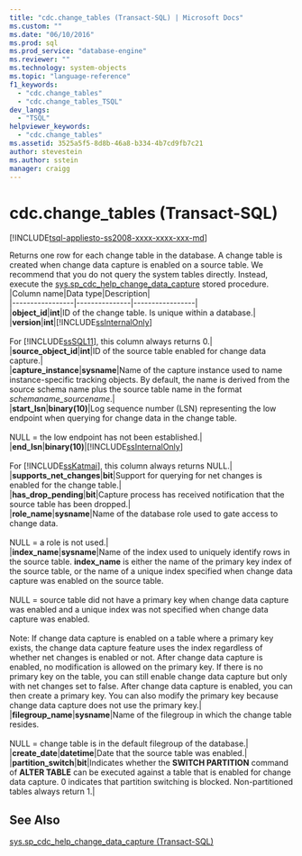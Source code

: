 ```yaml
---
title: "cdc.change_tables (Transact-SQL) | Microsoft Docs"
ms.custom: ""
ms.date: "06/10/2016"
ms.prod: sql
ms.prod_service: "database-engine"
ms.reviewer: ""
ms.technology: system-objects
ms.topic: "language-reference"
f1_keywords: 
  - "cdc.change_tables"
  - "cdc.change_tables_TSQL"
dev_langs: 
  - "TSQL"
helpviewer_keywords: 
  - "cdc.change_tables"
ms.assetid: 3525a5f5-8d8b-46a8-b334-4b7cd9fb7c21
author: stevestein
ms.author: sstein
manager: craigg
---
```

# cdc.change_tables (Transact-SQL)
[!INCLUDE[tsql-appliesto-ss2008-xxxx-xxxx-xxx-md](../../includes/tsql-appliesto-ss2008-xxxx-xxxx-xxx-md.md)]

  Returns one row for each change table in the database. A change table is created when change data capture is enabled on a source table. We recommend that you do not query the system tables directly. Instead, execute the [sys.sp_cdc_help_change_data_capture](../../relational-databases/system-stored-procedures/sys-sp-cdc-help-change-data-capture-transact-sql.md) stored procedure.  
  |Column name|Data type|Description|  
|-----------------|---------------|-----------------|  
|**object_id**|**int**|ID of the change table. Is unique within a database.|  
|**version**|**int**|[!INCLUDE[ssInternalOnly](../../includes/ssinternalonly-md.md)]<br /><br /> For [!INCLUDE[ssSQL11](../../includes/sssql11-md.md)], this column always returns 0.|  
|**source_object_id**|**int**|ID of the source table enabled for change data capture.|  
|**capture_instance**|**sysname**|Name of the capture instance used to name instance-specific tracking objects. By default, the name is derived from the source schema name plus the source table name in the format *schemaname_sourcename*.|  
|**start_lsn**|**binary(10)**|Log sequence number (LSN) representing the low endpoint when querying for change data in the change table.<br /><br /> NULL = the low endpoint has not been established.|  
|**end_lsn**|**binary(10)**|[!INCLUDE[ssInternalOnly](../../includes/ssinternalonly-md.md)]<br /><br /> For [!INCLUDE[ssKatmai](../../includes/sskatmai-md.md)], this column always returns NULL.|  
|**supports_net_changes**|**bit**|Support for querying for net changes is enabled for the change table.|  
|**has_drop_pending**|**bit**|Capture process has received notification that the source table has been dropped.|  
|**role_name**|**sysname**|Name of the database role used to gate access to change data.<br /><br /> NULL = a role is not used.|  
|**index_name**|**sysname**|Name of the index used to uniquely identify rows in the source table. **index_name** is either the name of the primary key index of the source table, or the name of a unique index specified when change data capture was enabled on the source table.<br /><br /> NULL = source table did not have a primary key when change data capture was enabled and a unique index was not specified when change data capture was enabled.<br /><br /> Note: If change data capture is enabled on a table where a primary key exists, the change data capture feature uses the index regardless of whether net changes is enabled or not. After change data capture is enabled, no modification is allowed on the primary key. If there is no primary key on the table, you can still enable change data capture but only with net changes set to false. After change data capture is enabled, you can then create a primary key. You can also modify the primary key because change data capture does not use the primary key.|  
|**filegroup_name**|**sysname**|Name of the filegroup in which the change table resides.<br /><br /> NULL = change table is in the default filegroup of the database.|  
|**create_date**|**datetime**|Date that the source table was enabled.|  
|**partition_switch**|**bit**|Indicates whether the **SWITCH PARTITION** command of **ALTER TABLE** can be executed against a table that is enabled for change data capture. 0 indicates that partition switching is blocked. Non-partitioned tables always return 1.|  
  
## See Also  
 [sys.sp_cdc_help_change_data_capture &#40;Transact-SQL&#41;](../../relational-databases/system-stored-procedures/sys-sp-cdc-help-change-data-capture-transact-sql.md)  
  
  
